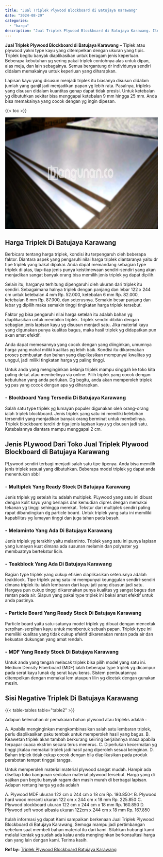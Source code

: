 ```yaml
---
title: "Jual Triplek Plywood Blockboard di Batujaya Karawang"
date: "2024-08-29"
categories: 
  - "harga"
description: "Jual Triplek Plywood Blockboard di Batujaya Karawang. Itulah informasi yg dapat Kami sampaikan berkenaan Jual Triplek Plywood Blockboard di Batujaya Karawang..."
---
```


**Jual Triplek Plywood Blockboard di Batujaya Karawang** – Tiplek atau plywood yakni type kayu yang ditempelkan dengan ukuran yang tipis. Triplek begitu banyak diaplikasikan untuk beragam jenis keperluan. Beberapa kebutuhan yg sering pakai triplek contohnya alas untuk dipan, alas meja, dan lain sebagainya. Semua bergantung dr individunya sendiri didalam memakainya untuk keperluan yang diharapkan.

Lapisan kayu yang disusun menjadi triplek itu biasanya disusun didalam jumlah yang ganjil jadi menjadikan papan yg lebih rata. Pasalnya, tripleks yang disusun didalam kuantitas genap dapat tidak presisi. Untuk ketebalan yg dibutuhkan sekitar bisa menggapai ketebalan 9 mm hingga 25 mm. Anda bisa memakainya yang cocok dengan yg ingin dipesan.

{{< toc >}}

![Jual Triplek Plywood Blockboard di Batujaya Karawang](/images/jual-triplek-murah-21.png)

## Harga Triplek Di Batujaya Karawang

Berbicara tentang harga triplek, kondisi itu terpengaruh oleh beberapa faktor. Diantara aspek yang pengaruhi nilai harga triplek diantaranya yaitu dr tipe triplek yang bakal dipakai. Anda dapat memandang sebagian type triplek di atas, tiap-tiap jenis punya keistimewaan sendiri-sendiri yang akan menjadikan sangat banyak orang bisa memilih jenis triplek yg dapat dipilih.

Selain itu, harganya terhitung dipengaruhi oleh ukuran dari triplek itu sendiri. Sebagaimana halnya triplek dengan panjang dan lebar 122 x 244 cm untuk ketebalan 4 mm Rp. 52.000, ketebalan 6 mm Rp. 82.000, ketebalan 8 mm Rp. 87.000, dan seterusnya. Semakin besar panjang dan lebar yg dipilih maka semakin tinggi tingkatan harga triplek tersebut.

Faktor yg bisa pengaruhi nilai harga setelah itu adalah bahan yg diaplikasikan untuk membikin triplek. Triplek sendiri dibikin dengan sebagian jenis lapisan kayu yg disusun menjadi satu. Jika material kayu yang digunakan punya kualitas bagus, maka hasil triplek yg didapatkan pun akan amat efektif.

Anda dapat memesannya yang cocok dengan yang diinginkan, umumnya harga yang mahal miliki kualitas yg lebih baik. Kondisi itu dikarenakan proses pembuatan dan bahan yang diaplikasikan mempunyai kwalitas yg unggul, jadi miliki tingkatan harga yg paling tinggi.

Untuk anda yang menginginkan belanja triplek mampu singgah ke toko kita paling dekat atau membelinya via online. Pilih triplek yang cocok dengan kebutuhan yang anda perlukan. Dg begitu, anda akan memperoleh triplek yg pas yang cocok dengan apa yg diharapkan.

### \- Blockboard Yang Tersedia Di Batujaya Karawang

Salah satu type triplek yg lumayan populer digunakan oleh orang-orang ialah triplek blockboard. Jenis triplek yang satu ini memiliki kelebihan tersendiri yang menjadikan banyak orang berminat untuk membelinya. Triplek blockboard terdiri dr tiga jenis lapisan kayu yg disusun jadi satu. Ketebalannya diantara mampu menggapai 2 cm.

## Jenis PLywood Dari Toko Jual Triplek Plywood Blockboard di Batujaya Karawang

PLywood sendiri terbagi menjadi salah satu tipe tipenya. Anda bisa memilih jenis triplek sesuai yang dibutuhkan. Beberapa model triplek yg dapat anda menentukan sbb!

### \- Multiplek Yang Ready Stock Di Batujaya Karawang

Jenis triplek yg setelah itu adalah multiplek. PLywood yang satu ini dibuat dengan kulit kayu yang berlapis dan kemudian dipres dengan memakai tekanan yg tinggi sehingga merekat. Tekstur dari multiplek sendiri paling rapat dibandingkan dg particle board. Untuk triplek yang satu ini memiliki kapabilitas yg lumayan tinggi dan juga tahan pada basah.

### \- Melaminto Yang Ada Di Batujaya Karawang

Jenis triplek yg terakhir yaitu melaminto. Triplek yang satu ini punya lapisan yang lumayan kuat dimana ada susunan melamin dan polyester yg membuatnya bertekstur licin.

### \- Teakblock Yang Ada Di Batujaya Karawang

Bagian type triplek yang cukup efisien diaplikasikan seterusnya adalah teakblock. Tipe triplek yang satu ini mempunyai keunggulan sendiri-sendiri dimana triplek itu ialah lembaran dari kayu jati yang disusun jadi satu. Hargaya pun cukup tinggi dikarenakan punya kualitas yg sangat bagus dan rentan pada air. Siapun yang pakai type triplek ini bakal amat efektif untuk anda pastinya.

### \- Particle Board Yang Ready Stock Di Batujaya Karawang

Particle board yaitu satu-satunya model triplek yg dibuat dengan mencetak serpihan-serpihan kayu untuk membentuk sebuah papan. Triplek type ini memiliki kualitas yang tidak cukup efektif dikarenakan rentan pada air dan kekuatan dukungan yang amat rendah.

### \- MDF Yang Ready Stock Di Batujaya Karawang

Untuk anda yang tengah melacak triplek bisa pilih model yang satu ini. Medium Density Fiberboard (MDF) ialah beberapa type triplek yg dicampur pada serat kayu lunak dg serat kayu keras. Sistem pembuatannya ditempelkan dengan memakai lem ataupun lilin yg dicetak dengan gunakan mesin.

## Sisi Negative Triplek Di Batujaya Karawang

{{< table-tables table="table2" >}}

Adapun kelemahan dr pemakaian bahan plywood atau tripleks adalah :

A. Apabila menginginkan mengkombinasikan salah satu lembaran triplek, perlu diaplikasikan paku tembak untuk memperoleh hasil yang bagus. B. Keawetan triplek akan tambah berkurang seiiring berjalannya masa apabila terpapar cuaca ekstrim secara terus menerus. C. Diperlukan kecermatan yg tinggi jikalau memakai triplek jadi hasil yang diperoleh sesuai keinginan. D. Bahan triplek tidak cukup cocok dengan bila diaplikasikan pada produk perabotan tempat tinggal tangga.

Untuk memperoleh material material plywood sangat mudah. Hampir ada disetiap toko bangunan sediakan material plywood tersebut. Harga yang di sajikan pun begitu banyak ragam dan masih murah di berbagai lapisan. Adapun rentang harga yg ada adalah

A. Plywood MDF ukuran 122 cm x 244 cm x 18 cm Rp. 180.850< B. Plywood hard wood meranti ukuran 122 cm x 244 cm x 18 mm Rp. 225.850 C. Plywood blockboard ukuran 122 cm x 244 cm x 18 mm Rp. 160.850 D. Plywood soft wood albasia ukuran 122cm x 244 cm x 18 mm Rp. 167.850

Itulah informasi yg dapat Kami sampaikan berkenaan Jual Triplek Plywood Blockboard di Batujaya Karawang, Semoga mampu jadi pertimbangan sebelum saat membeli bahan material itu dari kami. Silahkan hubungi kami melalui kontak yg sudah ada kalau anda menginginkan berkonsultasi harga dan yang lain dengan kami. Terima kasih.

**Ref by:** [Triplek Plywood Blockboard Batujaya Karawang](https://id.wikipedia.org/wiki/Triplek)
